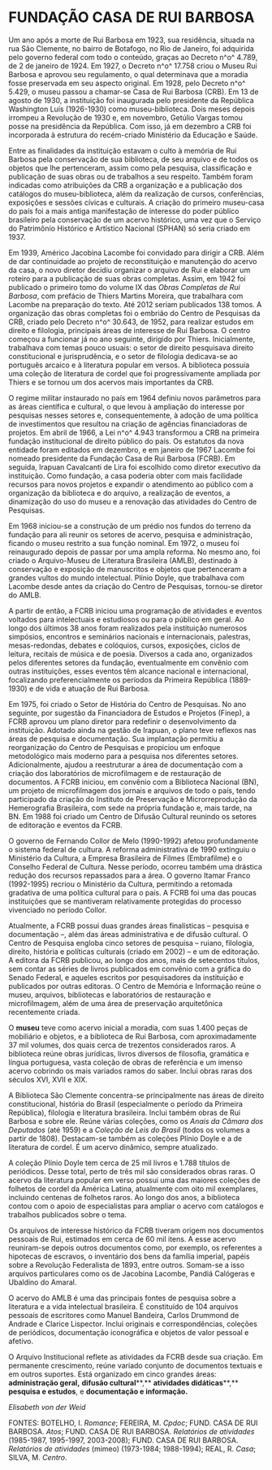 FUNDAÇÃO CASA DE RUI BARBOSA
============================

Um ano após a morte de Rui Barbosa em 1923, sua residência, situada na
rua São Clemente, no bairro de Botafogo, no Rio de Janeiro, foi
adquirida pelo governo federal com todo o conteúdo, graças ao Decreto
n^o^ 4.789, de 2 de janeiro de 1924. Em 1927, o Decreto n^o^ 17.758
criou o Museu Rui Barbosa e aprovou seu regulamento, o qual determinava
que a moradia fosse preservada em seu aspecto original. Em 1928, pelo
Decreto n^o^ 5.429, o museu passou a chamar-se Casa de Rui Barbosa
(CRB). Em 13 de agosto de 1930, a instituição foi inaugurada pelo
presidente da República Washington Luís (1926-1930) como
museu-biblioteca. Dois meses depois irrompeu a Revolução de 1930 e, em
novembro, Getúlio Vargas tomou posse na presidência da República. Com
isso, já em dezembro a CRB foi incorporada à estrutura do recém-criado
Ministério da Educação e Saúde.

Entre as finalidades da instituição estavam o culto à memória de Rui
Barbosa pela conservação de sua biblioteca, de seu arquivo e de todos os
objetos que lhe pertenceram, assim como pela pesquisa, classificação e
publicação de suas obras ou de trabalhos a seu respeito. Também foram
indicadas como atribuições da CRB a organização e a publicação dos
catálogos do museu-biblioteca, além da realização de cursos,
conferências, exposições e sessões cívicas e culturais. A criação do
primeiro museu-casa do país foi a mais antiga manifestação de interesse
do poder público brasileiro pela conservação de um acervo histórico, uma
vez que o Serviço do Patrimônio Histórico e Artístico Nacional (SPHAN)
só seria criado em 1937.

Em 1939, Américo Jacobina Lacombe foi convidado para dirigir a CRB. Além
de dar continuidade ao projeto de reconstituição e manutenção do acervo
da casa, o novo diretor decidiu organizar o arquivo de Rui e elaborar um
roteiro para a publicação de suas obras completas. Assim, em 1942 foi
publicado o primeiro tomo do volume IX das *Obras Completas de Rui
Barbosa*, com prefácio de Thiers Martins Moreira, que trabalhara com
Lacombe na preparação do texto. Até 2012 seriam publicados 138 tomos. A
organização das obras completas foi o embrião do Centro de Pesquisas da
CRB, criado pelo Decreto n^o^ 30.643, de 1952, para realizar estudos em
direito e filologia, principais áreas de interesse de Rui Barbosa. O
centro começou a funcionar já no ano seguinte, dirigido por Thiers.
Inicialmente, trabalhava com temas pouco usuais: o setor de direito
pesquisava direito constitucional e jurisprudência, e o setor de
filologia dedicava-se ao português arcaico e à literatura popular em
versos. A biblioteca possuía uma coleção de literatura de cordel que foi
progressivamente ampliada por Thiers e se tornou um dos acervos mais
importantes da CRB.

O regime militar instaurado no país em 1964 definiu novos parâmetros
para as áreas científica e cultural, o que levou à ampliação do
interesse por pesquisas nesses setores e, consequentemente, à adoção de
uma política de investimentos que resultou na criação de agências
financiadoras de projetos. Em abril de 1966, a Lei n^o^ 4.943
transformou a CRB na primeira fundação institucional de direito público
do país. Os estatutos da nova entidade foram editados em dezembro, e em
janeiro de 1967 Lacombe foi nomeado presidente da Fundação Casa de Rui
Barbosa (FCRB). Em seguida, Irapuan Cavalcanti de Lira foi escolhido
como diretor executivo da instituição. Como fundação, a casa poderia
obter com mais facilidade recursos para novos projetos e expandir o
atendimento ao público com a organização da biblioteca e do arquivo, a
realização de eventos, a dinamização do uso do museu e a renovação das
atividades do Centro de Pesquisas.

Em 1968 iniciou-se a construção de um prédio nos fundos do terreno da
fundação para ali reunir os setores de acervo, pesquisa e administração,
ficando o museu restrito a sua função nominal. Em 1972, o museu foi
reinaugurado depois de passar por uma ampla reforma. No mesmo ano, foi
criado o Arquivo-Museu de Literatura Brasileira (AMLB), destinado à
conservação e exposição de manuscritos e objetos que pertenceram a
grandes vultos do mundo intelectual. Plínio Doyle, que trabalhava com
Lacombe desde antes da criação do Centro de Pesquisas, tornou-se diretor
do AMLB.

A partir de então, a FCRB iniciou uma programação de atividades e
eventos voltados para intelectuais e estudiosos ou para o público em
geral. Ao longo dos últimos 38 anos foram realizados pela instituição
numerosos simpósios, encontros e seminários nacionais e internacionais,
palestras, mesas-redondas, debates e colóquios, cursos, exposições,
ciclos de leitura, recitais de música e de poesia. Diversos a cada ano,
organizados pelos diferentes setores da fundação, eventualmente em
convênio com outras instituições, esses eventos têm alcance nacional e
internacional, focalizando preferencialmente os períodos da Primeira
República (1889-1930) e de vida e atuação de Rui Barbosa.

Em 1975, foi criado o Setor de História do Centro de Pesquisas. No ano
seguinte, por sugestão da Financiadora de Estudos e Projetos (Finep), a
FCRB aprovou um plano diretor para redefinir o desenvolvimento da
instituição. Adotado ainda na gestão de Irapuan, o plano teve reflexos
nas áreas de pesquisa e documentação. Sua implantação permitiu a
reorganização do Centro de Pesquisas e propiciou um enfoque metodológico
mais moderno para a pesquisa nos diferentes setores. Adicionalmente,
ajudou a reestruturar a área de documentação com a criação dos
laboratórios de microfilmagem e de restauração de documentos. A FCRB
iniciou, em convênio com a Biblioteca Nacional (BN), um projeto de
microfilmagem dos jornais e arquivos de todo o país, tendo participado
da criação do Instituto de Preservação e Microrreprodução da
Hemerografia Brasileira, com sede na própria fundação e, mais tarde, na
BN. Em 1988 foi criado um Centro de Difusão Cultural reunindo os setores
de editoração e eventos da FCRB.

O governo de Fernando Collor de Melo (1990-1992) afetou profundamente o
sistema federal de cultura. A reforma administrativa de 1990 extinguiu o
Ministério da Cultura, a Empresa Brasileira de Filmes (Embrafilme) e o
Conselho Federal de Cultura. Nesse período, ocorreu também uma drástica
redução dos recursos repassados para a área. O governo Itamar Franco
(1992-1995) recriou o Ministério da Cultura, permitindo a retomada
gradativa de uma política cultural para o país. A FCRB foi uma das
poucas instituições que se mantiveram relativamente protegidas do
processo vivenciado no período Collor.

Atualmente, a FCRB possui duas grandes áreas finalísticas – pesquisa e
documentação –, além das áreas administrativa e de difusão cultural. O
Centro de Pesquisa engloba cinco setores de pesquisa – ruiano,
filologia, direito, história e políticas culturais (criado em 2002) – e
um de editoração. A editora da FCRB publicou, ao longo dos anos, mais de
setecentos títulos, sem contar as séries de livros publicados em
convênio com a gráfica do Senado Federal, e aqueles escritos por
pesquisadores da instituição e publicados por outras editoras. O Centro
de Memória e Informação reúne o museu, arquivos, bibliotecas e
laboratórios de restauração e microfilmagem, além de uma área de
preservação arquitetônica recentemente criada.

O **museu** teve como acervo inicial a moradia, com suas 1.400 peças de
mobiliário e objetos, e a biblioteca de Rui Barbosa, com aproximadamente
37 mil volumes, dos quais cerca de trezentos considerados raros. A
biblioteca reúne obras jurídicas, livros diversos de filosofia,
gramática e língua portuguesa, vasta coleção de obras de referência e um
imenso acervo cobrindo os mais variados ramos do saber. Inclui obras
raras dos séculos XVI, XVII e XIX.

A Biblioteca São Clemente concentra-se principalmente nas áreas de
direito constitucional, história do Brasil (especialmente o período da
Primeira República), filologia e literatura brasileira. Inclui também
obras de Rui Barbosa e sobre ele. Reúne várias coleções, como os *Anais
da Câmara dos Deputados* (até 1959) e a *Coleção de Leis do Brasil*
(todos os volumes a partir de 1808). Destacam-se também as coleções
Plínio Doyle e a de literatura de cordel. É um acervo dinâmico, sempre
atualizado.

A coleção Plínio Doyle tem cerca de 25 mil livros e 1.788 títulos de
periódicos. Desse total, perto de três mil são considerados obras raras.
O acervo da literatura popular em verso possui uma das maiores coleções
de folhetos de cordel da América Latina, atualmente com oito mil
exemplares, incluindo centenas de folhetos raros. Ao longo dos anos, a
biblioteca contou com o apoio de especialistas para ampliar o acervo com
catálogos e trabalhos publicados sobre o tema.

Os arquivos de interesse histórico da FCRB tiveram origem nos documentos
pessoais de Rui, estimados em cerca de 60 mil itens. A esse acervo
reuniram-se depois outros documentos como, por exemplo, os referentes a
hipotecas de escravos, o inventário dos bens da família imperial, papéis
sobre a Revolução Federalista de 1893, entre outros. Somam-se a isso
arquivos particulares como os de Jacobina Lacombe, Pandiá Calógeras e
Ubaldino do Amaral.

O acervo do AMLB é uma das principais fontes de pesquisa sobre a
literatura e a vida intelectual brasileira. É constituído de 104
arquivos pessoais de escritores como Manuel Bandeira, Carlos Drummond de
Andrade e Clarice Lispector. Inclui originais e correspondências,
coleções de periódicos, documentação iconográfica e objetos de valor
pessoal e afetivo.

O Arquivo Institucional reflete as atividades da FCRB desde sua criação.
Em permanente crescimento, reúne variado conjunto de documentos textuais
e em outros suportes. Está organizado em cinco grandes áreas:
**administração geral,** **difusão cultural****,** **atividades
didáticas****,** **pesquisa e estudos**, e **documentação e
informação.**

*Elisabeth von der Weid*

FONTES: BOTELHO, I. *Romance*; FEREIRA, M. *Cpdoc*; FUND. CASA DE RUI
BARBOSA. *Atos*; FUND. CASA DE RUI BARBOSA. *Relatórios de atividades*
(1985-1987, 1995-1997, 2003-2008); FUND. CASA DE RUI BARBOSA.
*Relatórios de atividades* (mimeo) (1973-1984; 1988-1994); REAL, R.
*Casa*; SILVA, M. *Centro*.
